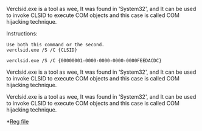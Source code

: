 Verclsid.exe is a tool as wee, It was found in 'System32', and It can be used to invoke CLSID to execute COM objects and this case is called COM hijacking technique.




Instructions:
```
Use both this command or the second.
verclsid.exe /S /C {CLSID}

verclsid.exe /S /C {00000001-0000-0000-0000-0000FEEDACDC}
```
Verclsid.exe is a tool as wee, It was found in 'System32', and It can be used to invoke CLSID to execute COM objects and this case is called COM hijacking technique.

Verclsid.exe is a tool as wee, It was found in 'System32', and It can be used to invoke CLSID to execute COM objects and this case is called COM hijacking technique.



*[Reg file](https://raw.githubusercontent.com/api0cradle/LOLBAS/master/OSScripts/Payload/Slmgr.reg)
